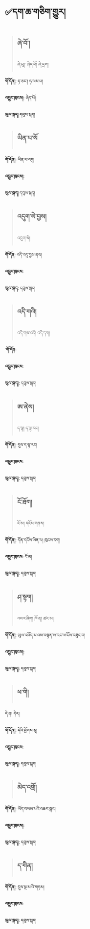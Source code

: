 # ✅དག་ཆ་གཅིག་གྱུར།

> ## ཞེ་བོ་།
> ཞེ་པུ།་ ཞེད་པོ། ཞེ་དྲག།

**གོ་དོན།**: ཧ་ཅང་། ཧ་ལས་པ། 

**འབྱུང་ཁུངས།**: ཞེད་པོ།   

**ཡུལ་སྐད།** དབུས་སྐད།


> ## ཡིན་པ་སོ


**གོ་དོན།**: ཡིན་པ་འདྲ། 

**འབྱུང་ཁུངས།**: 

**ཡུལ་སྐད།** དབུས་སྐད།


> ## འདུག་སེ་བྱས།
> འདུག་སེ། 

**གོ་དོན**: འདི་འདྲ་བྱས་ནས།

**འབྱུང་ཁུངས**: 

**ཡུལ་སྐད**: དབུས་སྐད།


> ## འདི་གའི།
> འདི་གས་འདི། འདི་དག།

༌**གོ་དོན**: 

**འབྱུང་ཁུངས**: 

**ཡུལ་སྐད།**: དབུས་སྐད།


> ## ཨ་ནེས།
> ད་ལྟ། ད་ལྟ་རང།

**གོ་དོན།**: དུས་ད་ལྟ་རང།

**འབྱུང་ཁུངས**:

**ཡུལ་སྐད།**: དབུས་སྐད།


> ## ངོ་ཐོག།
> ངོ་མ། དངོས་གནས། 

**གོ་དོན།**: དོན་དངོས་ཡིན་པ། ཁུངས་དག།

**འབྱུང་ཁུངས**: ངོ་མ།

**ཡུལ་སྐད།**: དབུས་སྐད།


> ## ཤ་སྟག།
> འབའ་ཞིག། ཁོ་ན། ཚང་མ།

**གོ་དོན།**: ཡུལ་འབོད་ས་འམ་བསྟན་ས་རང་ལ་ངོས་བཟུང་བ།

**འབྱུང་ཁུངས།**: 

**ཡུལ་སྐད།**: དབུས་སྐད།


> ## ཕ་གི།
དེ་ན། དེར།

**གོ་དོན།**: དེའི་ཕྱོགས་སུ།

**འབྱུང་ཁུངས**: 

**ཡུལ་སྐད།**: དབུས་སྐད།


> ## མེད་འགྲོ།

**གོ་དོན།**: ཡོད་བསམ་པའི་འཆར་སྣང།

**འབྱུང་ཁུངས།**: 

**ཡུལ་སྐད།**: དབུས་སྐད།


> ## ད་གིན།

**གོ་དོན།**: དུས་སྔ་མ་འི་གཏམ།

**འབྱུང་ཁུངས**: 

**ཡུལ་སྐད།**: དབུས་སྐད།



